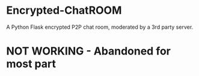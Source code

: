 # Encrypted-ChatROOM
A Python Flask encrypted P2P chat room, moderated by a 3rd party server.
# NOT WORKING - Abandoned for most part
